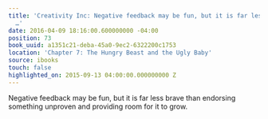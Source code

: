 ```yaml
---
title: 'Creativity Inc: Negative feedback may be fun, but it is far less brave than
  …'
date: 2016-04-09 18:16:00.600000000 -04:00
position: 73
book_uuid: a1351c21-deba-45a0-9ec2-6322200c1753
location: 'Chapter 7: The Hungry Beast and the Ugly Baby'
source: ibooks
touch: false
highlighted_on: 2015-09-13 04:00:00.000000000 Z
---
```


Negative feedback may be fun, but it is far less brave than endorsing something unproven and providing room for it to grow.